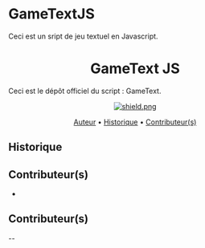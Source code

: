 # GameTextJS
Ceci est un sript de jeu textuel en Javascript.

<h1 align="center">GameText JS</h1>
<p>Ceci est le dépôt officiel du script : GameText.</p>

<div align="center">
  <a href="https://github.com/DakinQuelia/LICENSE"><img src="https://img.shields.io/badge/License-GNU%20GPL%20v3-green" alt="shield.png"></a>
</div>

<p align="center">
  <a href="#-auteur">Auteur</a>
  •
  <a href="./CHANGELOG.md">Historique</a>
  •
  <a href="#-contributeurs">Contributeur(s)</a>
</p>

## Historique

## Contributeur(s)
- 

## Contributeur(s)
--
